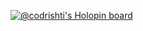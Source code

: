 [![@codrishti's Holopin board](https://holopin.me/codrishti)](https://holopin.io/@codrishti)

<!---
stuck-in-a-conundrum/stuck-in-a-conundrum is a ✨ special ✨ repository because its `README.md` (this file) appears on your GitHub profile.
You can click the Preview link to take a look at your changes.
--->
